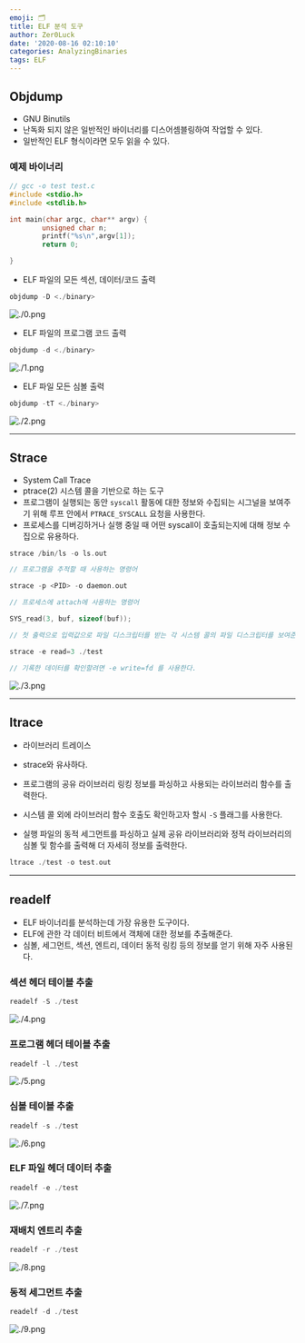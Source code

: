 ```yaml
---
emoji: 🗂
title: ELF 분석 도구
author: Zer0Luck
date: '2020-08-16 02:10:10'
categories: AnalyzingBinaries
tags: ELF
---
```


## Objdump

- GNU Binutils
- 난독화 되지 않은 일반적인 바이너리를 디스어셈블링하여 작업할 수 있다.
- 일반적인 ELF 형식이라면 모두 읽을 수 있다.

### 예제 바이너리

```c
// gcc -o test test.c
#include <stdio.h>
#include <stdlib.h>

int main(char argc, char** argv) {
        unsigned char n;
        printf("%s\n",argv[1]);
        return 0;

}
```

- ELF 파일의 모든 섹션, 데이터/코드 출력

```c
objdump -D <./binary>
```

![./0.png](./0.png)

- ELF 파일의 프로그램 코드 출력

```c
objdump -d <./binary>
```

![./1.png](./1.png)

- ELF 파일 모든 심볼 출력

```c
objdump -tT <./binary>
```

![./2.png](./2.png)

---

## Strace

- System Call Trace
- ptrace(2) 시스템 콜을 기반으로 하는 도구
- 프로그램이 실행되는 동안 `syscall` 활동에 대한 정보와 수집되는 시그널을 보여주기 위해 루프 안에서 `PTRACE_SYSCALL` 요청을 사용한다.
- 프로세스를 디버깅하거나 실행 중일 때 어떤 syscall이 호출되는지에 대해 정보 수집으로 유용하다.

```c
strace /bin/ls -o ls.out

// 프로그램을 추적할 때 사용하는 명령어
```

```c
strace -p <PID> -o daemon.out

// 프로세스에 attach에 사용하는 명령어
```

```c
SYS_read(3, buf, sizeof(buf));

// 첫 출력으로 입력값으로 파일 디스크립터를 받는 각 시스템 콜의 파일 디스크립터를 보여준다.
```

```c
strace -e read=3 ./test

// 기록한 데이터를 확인할려면 -e write=fd 를 사용한다.
```

![./3.png](./3.png)

---

## ltrace

- 라이브러리 트레이스
- strace와 유사하다.
- 프로그램의 공유 라이브러리 링킹 정보를 파싱하고 사용되는 라이브러리 함수를 출력한다.

- 시스템 콜 외에 라이브러리 함수 호출도 확인하고자 할시 `-S` 플래그를 사용한다.
- 실행 파일의 동적 세그먼트를 파싱하고 실제 공유 라이브러리와 정적 라이브러리의 심볼 및 함수를 출력해 더 자세히 정보를 출력한다.

```c
ltrace ./test -o test.out
```

---

## readelf

- ELF 바이너리를 분석하는데 가장 유용한 도구이다.
- ELF에 관한 각 데이터 비트에서 객체에 대한 정보를 추출해준다.
- 심볼, 세그먼트, 섹션, 엔트리, 데이터 동적 링킹 등의 정보를 얻기 위해 자주 사용된다.

### 섹션 헤더 테이블 추출

```c
readelf -S ./test
```

![./4.png](./4.png)

### 프로그램 헤더 테이블 추출

```c
readelf -l ./test
```

![./5.png](./5.png)

### 심볼 테이블 추출

```c
readelf -s ./test
```

![./6.png](./6.png)

### ELF 파일 헤더 데이터 추출

```c
readelf -e ./test
```

![./7.png](./7.png)

### 재배치 엔트리 추출

```c
readelf -r ./test
```

![./8.png](./8.png)

### 동적 세그먼트 추출

```c
readelf -d ./test
```

![./9.png](./9.png)

``` toc
```